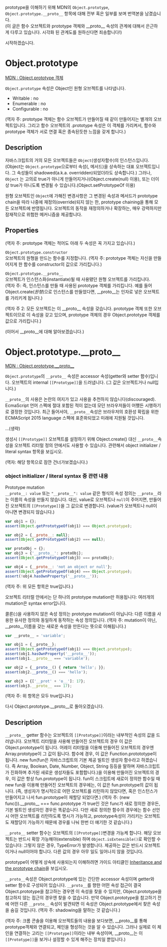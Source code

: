 prototype을 이해하기 위해 MDN의 `Object.prototype`, `Object.prototype.__proto__` 항목에 대해 전부 혹은 일부를 보며 번역본을 남겼습니다.  
(이 글은 함수 오브젝트와 prototype 객체와 \_\_proto\_\_ 속성의 관계에 대해서 은근하게 다루고 있습니다. 시각화 된 관계도를 원하신다면 죄송합니다!)


시작하겠습니다.


# Object.prototype

[MDN : Object.prototype 객체](https://developer.mozilla.org/en-US/docs/Web/JavaScript/Reference/Global_Objects/Object/prototype)

`Object.prototype` 속성은 Object인 원형 오브젝트를 나타냅니다.
- Writable : no
- Enumerable : no
- Configurable : no

(역자 주: prototype 객체는 함수 오브젝트가 만들어질 때 같이 만들어지는 별개의 오브젝트입니다. 그리고 함수 오브젝트의 .prototype 속성은 이 객체를 가리켜서, 함수와 prototype 객체가 서로 연결 혹은 종속된듯한 느낌을 갖게 합니다.)

## Description
자바스크립트의 거의 모든 오브젝트들은 `Object`(생성자함수)의 인스턴스입니다. (Object는 `Object.prototype`으로부터 속성(, 메서드)을 상속하는 대표 오브젝트입니다. 그 속성들이 shadowed(a.k.a. overridden)되었더라도 상속합니다.) 그러나, `Object` 는 고의로 true가 아니게 만들어지거나(Object.create(null) 이용), 또는 더이상 true가 아니도록 변경될 수 있습니다.(Object.setPrototypeOf 이용)

원형 오브젝트인 `Object`에 가해진 변경사항은 그 변경된 속성과 메서드가 prototype chain을 따라 나중에 재정의(override)되지 않는 한, prototype chaining을 통해 모든 오브젝트에 반영됩니다. 오브젝트의 동작을 재정의하거나 확장하는, 매우 강력하지만 잠재적으로 위험한 메커니즘을 제공합니다.

## Properties

(역자 주: prototype 객체는 적어도 아래 두 속성은 꼭 가지고 있습니다.)

`Object.prototype.constructor`  
오브젝트의 원형을 만드는 함수를 지정합니다.
(역자 주: prototype 객체는 자신을 만들어지게 한 함수를 constructor의 값으로 가리킵니다.)

`Object.prototype.__proto__`  
오브젝트가 인스턴스화(instantiate)될 때 사용됐던 원형 오브젝트를 가리킵니다.  
(역자 주: 즉, 인스턴스를 만들 때 사용된 prototype 객체를 가리킵니다. 예를 들어 Object.create(*원형*)으로 인스턴스를 만들었다면, \_\_proto\_\_는 인자로 넣은 오브젝트를 가리키게 됩니다.)

(역자 주 2: 모든 오브젝트는 이 \_\_proto\_\_ 속성을 갖습니다. prototype 객체 또한 오브젝트이므로 이 속성을 갖고 있으며, prototype 객체의 경우 Object.prototype 객체를 값으로 가리킵니다.)




(이어서 \_\_proto\_\_에 대해 알아보겠습니다.)
# Object.prototype.\_\_proto\_\_
[MDN : Object.prototype.\_\_proto\_\_](https://developer.mozilla.org/en-US/docs/Web/JavaScript/Reference/Global_Objects/Object/proto)


`Object.prototype`의 `__proto__` 속성은 accessor 속성(getter와 setter 함수)입니다.
오브젝트의 internal `[[Prototype]]`을 드러냅니다. (그 값은 오브젝트거나 null입니다.)

`__proto__`의 사용은 논란의 여지가 있고 사용을 추천하지 않습니다(discouraged). EcmaScript 언어 스펙에 절대 포함된 적이 없는데 모던 브라우저들이 어쨌든 시행하기로 결정한 것입니다. 최근 들어서야, `__proto__`속성은 브라우저의 호환성 확립을 위한 ECMAScript 2015 language 스펙에 표준화되었고 미래에 지원될 것입니다.

...(생략)

생성시 `[[Prototype]]` 오브젝트를 설정하기 위해 Object.create() 대신 `__proto__`속성을 오브젝트 리터럴 정의 안에서도 사용할 수 있습니다. 관련해서 object initializer / literal syntax 항목을 보십시오.

(역자: 해당 항목으로 잠깐 건너가보겠습니다.)
### object initializer / literal syntax 중 관련 내용
Prototype mutation  
`__proto__: value` 또는 `"__proto__": value` 같은 형식의 속성 정의는 `__proto__`라는 이름의 속성을 만들지 않습니다. 대신, value로 오브젝트나 `null`이 주어지면, 만들어진 오브젝트의 `[[Prototype]]`을 그 값으로 변경합니다. (value가 오브젝트나 null이 아니면 변경되지 않습니다.)
```javascript
var obj1 = {};
assert(Object.getPrototypeOf(obj1) === Object.prototype);

var obj2 = {__proto__: null};
assert(Object.getPrototypeOf(obj2) === null);

var protoObj = {};
var obj3 = {'__proto__': protoObj};
assert(Object.getPrototypeOf(obj3) === protoObj);

var obj4 = {__proto__: 'not an object or null'};
assert(Object.getPrototypeOf(obj4) === Object.prototype);
assert(!obj4.hasOwnProperty('__proto__'));
```
(역자 주: 위 모든 항목은 true입니다.)

오브젝트 리터럴 안에서는 단 하나의 prototype mutation만 허용됩니다: 여러개의 mutation은 syntax error입니다.

콜론(:)을 사용하지 않은 속성 정의는 prototype mutation이 아닙니다: 다른 이름을 사용한 유사한 정의와 동일하게 동작하는 속성 정의입니다. (역자 주: mutation이 아닌, \_\_proto\_\_이름을 갖는 새로운 속성을 만든다는 뜻으로 이해됩니다.)
```javascript
var __proto__ = 'variable';

var obj1 = {__proto__};
assert(Object.getPrototypeOf(obj1) === Object.prototype);
assert(obj1.hasOwnProperty('__proto__'));
assert(obj1.__proto__ === 'variable');

var obj2 = {__proto__() { return 'hello'; }};
assert(obj2.__proto__() === 'hello');

var obj3 = {['__prot' + 'o__']: 17};
assert(obj3.__proto__ === 17);
```
(역자 주: 위 항목은 모두 true입니다.)


다시 Object.prototype.\_\_proto\_\_로 돌아오겠습니다.
## Description
`__proto__` getter 함수는 오브젝트의 `[[Prototype]]`이라는 내부적인 속성의 값을 드러냅니다. 오브젝트 리터럴을 사용해 만들어진 오브젝트의 경우 이 값은 Object.prototype이 됩니다. 어레이 리터럴을 이용해 만들어진 오브젝트의 경우엔 Array.prototype이 그 값이 됩니다. 함수에 경우, 이 값은 Function.protototype이 됩니다. new fun(fun은 자바스크립트의 기본 제공 빌트인 생성자 함수라고 하겠습니다. 즉 Array, Boolean, Date, Number, Object, String 등등을 말하며 자바스크립트가 진화하며 추가된 새로운 생성자들도 포함합니다.)을 이용해 만들어진 오브젝트의 경우, 이 값은 항상 fun.prototype이 됩니다. fun이 스크립트에 새로이 정의한 함수일 때 new fun을 이용해 만들어진 오브젝트의 경우에는, 이 값은 fun.prototype의 값이 됩니다. (즉, 생성자가 명시적으로 어떤 오브젝트를 리턴하지 않았다면, 혹은 인스턴스가 만들어지고 나서 fun.prototype이 재할당 되었다면.) (역자 주: (new func()).\_\_proto\_\_ === func.prototype 가 true인 것은 func가 새로 정의한 경우든, 기본 빌트인 생성자인 경우든 똑같습니다. 다만 새로 정의한 함수의 경우에는 함수 선언시 어떤 오브젝트를 리턴하도록 명시가 가능하고, prototype속성이 가리키는 오브젝트도 재할당이 가능하기 때문에 경우를 나눠 한번 더 얘기한 것 같습니다.)

`__proto__` setter 함수는 오브젝트의 `[[Prototype]]`변경을 가능케 합니다. 해당 오브젝트는 반드시 확장 가능해야(extensible) 하며 `Object.isExtensible()`로 확인할 수 있습니다: 그렇지 않은 경우, TypeError가 발생합니다. 제공하는 값은 반드시 오브젝트이거나 null이어야 합니다. 다른 값의 경우 아무 일도 일어나지 않을 것입니다.

prototype이 어떻게 상속에 사용되는지 이해하려면 가이드 아티클인 [Inheritance and the prototype chain](https://developer.mozilla.org/en-US/docs/Web/JavaScript/Guide/Inheritance_and_the_prototype_chain)을 보십시오.


`__proto__`속성은 Object.prototype에 있는 간단한 accessor 속성이며 getter와 setter 함수로 구성되어 있습니다. `__proto__`를 향한 어떤 속성 접근이 결국 Object.prototype을 참고하는 경우엔 이 속성을 찾을 수 있지만, Object.prototype을 참고하지 않는 접근의 경우엔 찾을 수 없습니다. 만약 Object.prototype을 참고하기 전에 어떤 다른 `__proto__` 속성이 발견되면 이 속성은 Object.prototype에서 찾은 속성을 숨길 것입니다. (역자 주: shadowing을 말하는 것 같습니다.)


(역자 주: 크롬 콘솔을 이용해 오브젝트들의 내용을 보다보면, \_\_proto\_\_를 통해 prototype객체와 연결되고, 체인을 형성하는 것을 알 수 있습니다. 그러나 실제로 이 체인을 연결하는 고리는 `[[Prototype]]`이라는 내부 속성이며, \_\_proto\_\_는 이 `[[Prototype]]`을 보거나 설정할 수 있게 해주는 장치일 뿐입니다.)